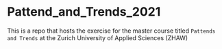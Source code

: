 # Pattend_and_Trends_2021
This is a repo that hosts the exercise for the master course titled `Pattends and Trends` at the Zurich University of Applied Sciences (ZHAW) 
